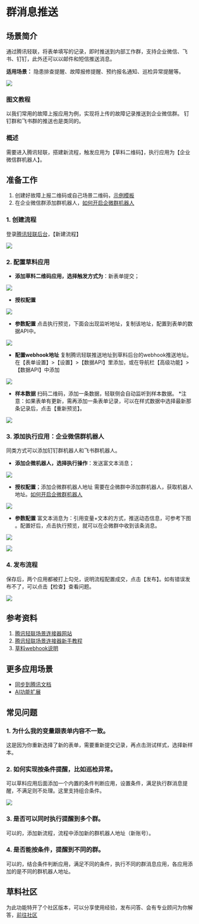 # 群消息推送

## 场景简介

通过腾讯轻联，将表单填写的记录，即时推送到内部工作群，支持企业微信、飞书、钉钉，此外还可以以邮件和短信推送消息。

**适用场景：**
隐患排查提醒、故障报修提醒、预约报名通知、巡检异常提醒等。

![](//blogcdnimg.clewm.net/2023/03/image-1680056669818_16800566709529.png?x-oss-process=image/auto-orient,1/quality,q_50/format,jpg)

### 图文教程

以我们常用的故障上报应用为例，实现将上传的故障记录推送到企业微信群。
钉钉群和飞书群的推送也是类同的。

### 概述

需要进入腾讯轻联，搭建新流程，触发应用为【草料二维码】，执行应用为【企业微信群机器人】。

## 准备工作

1. 创建好故障上报二维码或自己场景二维码，[示例模板](https://cli.im/share/yUNDZTv)
2. 在企业微信群添加群机器人，[如何开启企微群机器人](https://open.work.weixin.qq.com/help2/pc/14931)

### 1. 创建流程

登录[腾讯轻联后台](https://ipaas.cloud.tencent.com/login)，【新建流程】

![](https://blogcdnimg.clewm.net/2023/12/image-1703221820136_17032218207439.png?x-oss-process=image/auto-orient,1/quality,q_50/format,jpg)

### 2. 配置草料应用

- **添加草料二维码应用，选择触发方式为**：新表单提交；

![](https://blogcdnimg.clewm.net/2023/12/image-1702621882685_17026218831515.png?x-oss-process=image/auto-orient,1/quality,q_50/format,jpg)

- **授权配置**

![](https://blogcdnimg.clewm.net/2023/12/image-1702621898895_17026218993538.png?x-oss-process=image/auto-orient,1/quality,q_50/format,jpg)

- **参数配置**
点击执行预览，下面会出现监听地址，复制该地址，配置到表单的数据API中。

![](https://blogcdnimg.clewm.net/2023/12/image-1702622036385_17026220368551.png?x-oss-process=image/auto-orient,1/quality,q_50/format,jpg)

- **配置webhook地址**
复制腾讯轻联推送地址到草料后台的webhook推送地址。在【表单设置】>【设置】>【数据API】里添加，或在导航栏【高级功能】> 【数据API】中添加

![](https://blogcdnimg.clewm.net/2023/12/image-1702622063920_17026220645867.png?x-oss-process=image/auto-orient,1/quality,q_50/format,jpg)

- **样本数据**
扫码二维码，添加一条数据，轻联侧会自动监听到样本数据。
*注意：如果表单有更新，需再添加一条表单记录，可以在样式数据中选择最新那条记录后，点击【重新预览】。

![](https://blogcdnimg.clewm.net/2023/12/image-1702622078956_17026220798412.png?x-oss-process=image/auto-orient,1/quality,q_50/format,jpg)

### 3. 添加执行应用：企业微信群机器人

同类方式可以添加钉钉群机器人和飞书群机器人。

- **添加企微机器人，选择执行操作**：发送富文本消息；

![](https://blogcdnimg.clewm.net/2023/12/image-1702620476047_17026204767409.png?x-oss-process=image/auto-orient,1/quality,q_50/format,jpg)

- **授权配置**；添加企微群机器人地址
需要在企微群中添加群机器人，获取机器人地址。[如何开启企微群机器人](https://open.work.weixin.qq.com/help2/pc/14931)

![](https://blogcdnimg.clewm.net/2023/12/image-1702620643237_17026206438181.png?x-oss-process=image/auto-orient,1/quality,q_50/format,jpg)

- **参数配置**
富文本消息为：引用变量+文本的方式，推送动态信息，可参考下图 。配置好后，点击执行预览，就可以在企微群中收到该条消息。

![](https://blogcdnimg.clewm.net/2023/12/image-1702620768462_17026207694901.png?x-oss-process=image/auto-orient,1/quality,q_50/format,jpg)

![](https://blogcdnimg.clewm.net/2023/12/image-1702620802545_17026208034045.png?x-oss-process=image/auto-orient,1/quality,q_50/format,jpg)

### 4. 发布流程

保存后，两个应用都被打上勾兑，说明流程配置成交，点击【发布】。如有错误发布不了，可以点击【检查】查看问题。

![](https://blogcdnimg.clewm.net/2023/12/image-1702621014716_17026210155847.png?x-oss-process=image/auto-orient,1/quality,q_50/format,jpg)

## 参考资料

1. [腾讯轻联场景连接器网站](https://qinglian.tencent.com/)
2. [腾讯轻联场景连接器新手教程](https://qinglian.tencent.com/help/docs/sHInHG/)
3. [草料webhook说明](./data-api/webhook.md)

## 更多应用场景

- [同步到腾讯文档](https://cli.im/help/78994)
- [AI功能扩展](https://cli.im/help/78997)

## 常见问题

### 1. 为什么我的变量跟表单内容不一致。

这是因为你重新选择了新的表单，需要重新提交记录，再点击测试样式，选择新样本。

### 2. 如何实现按条件提醒，比如巡检异常。

可以草料应用后面添加一个内置的条件判断应用，设置条件，满足执行群消息提醒，不满足则不处理。这里支持组合条件。

![](https://blogcdnimg.clewm.net/2023/12/image-1702625193428_17026251939159.png?x-oss-process=image/auto-orient,1/quality,q_50/format,jpg)

### 3. 是否可以同时执行提醒到多个群。

可以的，添加新流程，流程中添加新的群机器人地址（新账号）。

### 4. 是否能按条件，提醒到不同的群。

可以的，结合条件判断应用，满足不同的条件，执行不同的群消息应用，各应用添加的是不同的群机器人地址。

## 草料社区

为此功能特开了个社区版本，可以分享使用经验，发布问答、会有专业顾问为你解答，[前往社区](https://cli.im/community/minihome/question/104)
